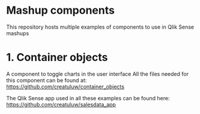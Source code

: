 # Mashup components
This repository hosts multiple examples of components to use in Qlik Sense mashups

# 1. Container objects
A component to toggle charts in the user interface
All the files needed for this component can be found at: https://github.com/creatuluw/container_objects


The Qlik Sense app used in all these examples can be found here:
https://github.com/creatuluw/salesdata_app
